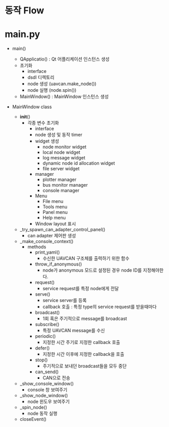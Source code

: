 # 동작 Flow
# main.py
 * main()
   * QApplicatio() : Qt 어플리케이션 인스턴스 생성
   * 초기화
     * interface
     * dsdl 디렉토리
     * node 생성 (uavcan.make_node())
     * node 실행 (node.spin())
   * MainWindow() : MainWindow 인스턴스 생성

 * MainWindow class
   * __init__()
     * 각종 변수 초기화
       * interface
       * node 생성 및 동작 timer
       * widget 생성
         * node monitor widget
         * local node widget
         * log message widget
         * dynamic node id allocation widget
         * file server widget
       * manager
         * plotter manager
         * bus monitor manager
         * console manager
       * Menu
         * File menu
         * Tools menu
         * Panel menu
         * Help menu
       * Window layout 표시
   * _try_spawn_can_adapter_control_panel()
     * can adapter 제어판 생성
   * _make_console_context()
     * methods
       * print_yaml()
         * 수신한 UAVCAN 구조체를 출력하기 위한 함수
       * throw_if_anonymous()
         * node가 anonymous 모드로 설정된 경우 node ID를 지정해야한다.
       * request()
         * service request를 특정 node에게 전달
       * serve()
         * service server를 등록
         * callback 호출 : 특정 type의 service request를 받을때마다 
       * broadcast()
         * 1회 혹은 주기적으로 message를 broadcast
       * subscribe()
         * 특정 UAVCAN message를 수신
       * periodic()
         * 지정한 시간 주기로 지정한 callback 호출
       * defer()
         * 지정한 시간 이후에 지정한 callback을 호출
       * stop()
         * 주기적으로 보내던 broadcast들을 모두 중단
       * can_send()
         * CAN으로 전송
   * _show_console_window()
     * console 창 보여주기
   * _show_node_window()
     * node 윈도우 보여주기
   * _spin_node()
     * node 동작 실행
   * closeEvent()


# 